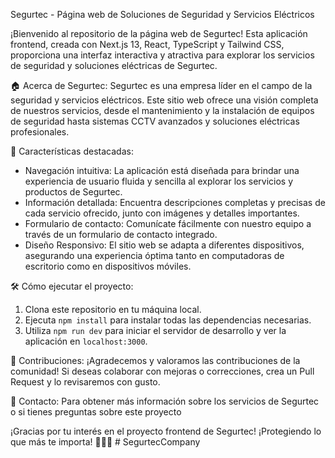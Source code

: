 Segurtec - Página web de Soluciones de Seguridad y Servicios Eléctricos

¡Bienvenido al repositorio de la página web de Segurtec! Esta aplicación frontend, creada con Next.js 13, React, TypeScript y Tailwind CSS, proporciona una interfaz interactiva y atractiva para explorar los servicios de seguridad y soluciones eléctricas de Segurtec.

🏠 Acerca de Segurtec:
Segurtec es una empresa líder en el campo de la seguridad y servicios eléctricos. Este sitio web ofrece una visión completa de nuestros servicios, desde el mantenimiento y la instalación de equipos de seguridad hasta sistemas CCTV avanzados y soluciones eléctricas profesionales.

🚀 Características destacadas:
- Navegación intuitiva: La aplicación está diseñada para brindar una experiencia de usuario fluida y sencilla al explorar los servicios y productos de Segurtec.
- Información detallada: Encuentra descripciones completas y precisas de cada servicio ofrecido, junto con imágenes y detalles importantes.
- Formulario de contacto: Comunícate fácilmente con nuestro equipo a través de un formulario de contacto integrado.
- Diseño Responsivo: El sitio web se adapta a diferentes dispositivos, asegurando una experiencia óptima tanto en computadoras de escritorio como en dispositivos móviles.

🛠️ Cómo ejecutar el proyecto:
1. Clona este repositorio en tu máquina local.
2. Ejecuta `npm install` para instalar todas las dependencias necesarias.
3. Utiliza `npm run dev` para iniciar el servidor de desarrollo y ver la aplicación en `localhost:3000`.

🤝 Contribuciones:
¡Agradecemos y valoramos las contribuciones de la comunidad! Si deseas colaborar con mejoras o correcciones, crea un Pull Request y lo revisaremos con gusto.

💬 Contacto:
Para obtener más información sobre los servicios de Segurtec o si tienes preguntas sobre este proyecto

¡Gracias por tu interés en el proyecto frontend de Segurtec! ¡Protegiendo lo que más te importa! 💪🔐💡
#   S e g u r t e c C o m p a n y  
 